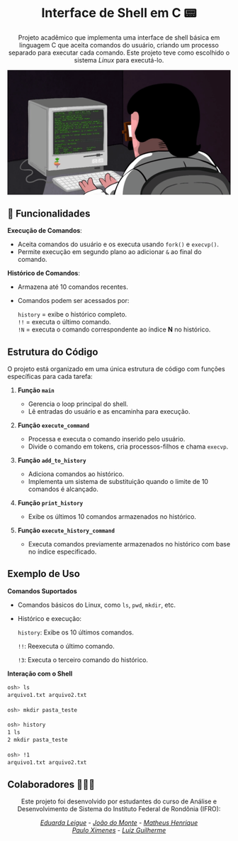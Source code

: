 <div align="center" style="display: block;">
   
# Interface de Shell em C 📟
   
Projeto acadêmico que implementa uma interface de shell básica em linguagem C que aceita comandos do usuário, criando um processo separado para executar cada comando. Este projeto teve como escolhido o sistema *Linux* para executá-lo.

   <img align= "center" src="programing.gif" width="600"/>
</div>

## 📌 Funcionalidades  

**Execução de Comandos**:
   
  - Aceita comandos do usuário e os executa usando `fork()` e `execvp()`.  
  - Permite execução em segundo plano ao adicionar `&` ao final do comando.  

**Histórico de Comandos**:
  - Armazena até 10 comandos recentes.  
  - Comandos podem ser acessados por:
    
    `history` = exibe o histórico completo.  
    `!!` = executa o último comando.  
    `!N` = executa o comando correspondente ao índice **N** no histórico.

## Estrutura do Código 
O projeto está organizado em uma única estrutura de código com funções específicas para cada tarefa:  

1. **Função `main`**  
   - Gerencia o loop principal do shell.  
   - Lê entradas do usuário e as encaminha para execução.  

2. **Função `execute_command`**  
   - Processa e executa o comando inserido pelo usuário.  
   - Divide o comando em tokens, cria processos-filhos e chama `execvp`.  

3. **Função `add_to_history`**  
   - Adiciona comandos ao histórico.  
   - Implementa um sistema de substituição quando o limite de 10 comandos é alcançado.  

4. **Função `print_history`**  
   - Exibe os últimos 10 comandos armazenados no histórico.  

5. **Função `execute_history_command`**  
   - Executa comandos previamente armazenados no histórico com base no índice especificado.

## Exemplo de Uso
**Comandos Suportados**

- Comandos básicos do Linux, como `ls`, `pwd`, `mkdir`, etc.
- Histórico e execução:
  
  `history`: Exibe os 10 últimos comandos.
  
  `!!`: Reexecuta o último comando.
  
  `!3`: Executa o terceiro comando do histórico.

**Interação com o Shell**
```bash
osh> ls  
arquivo1.txt arquivo2.txt  

osh> mkdir pasta_teste  

osh> history  
1 ls  
2 mkdir pasta_teste  

osh> !1  
arquivo1.txt arquivo2.txt  
```

## Colaboradores 👨🏻‍💻

<div align="center" style="display: block;">
  
Este projeto foi desenvolvido por estudantes do curso de Análise e Desenvolvimento de Sistema do Instituto Federal de Rondônia (IFRO):

<em>[Eduarda Leigue](https://github.com/leigueed)</em> -
<em>[João do Monte](https://github.com/joaomonteandrade)</em> -
<em>[Matheus Henrique](https://github.com/Modheus)</em>
<br>
<em>[Paulo Ximenes](https://github.com/PauloAlbqrq)</em> -
<em>[Luiz Guilherme](https://github.com/usuario-colaborador2)</em>

</div>
